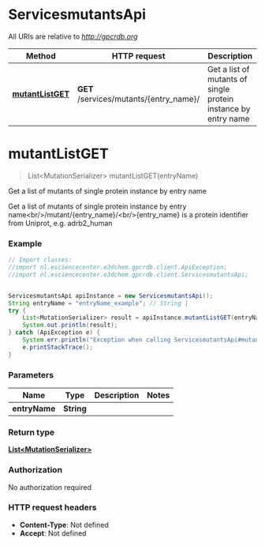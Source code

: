 # ServicesmutantsApi

All URIs are relative to *http://gpcrdb.org*

Method | HTTP request | Description
------------- | ------------- | -------------
[**mutantListGET**](ServicesmutantsApi.md#mutantListGET) | **GET** /services/mutants/{entry_name}/ | Get a list of mutants of single protein instance by entry name


<a name="mutantListGET"></a>
# **mutantListGET**
> List&lt;MutationSerializer&gt; mutantListGET(entryName)

Get a list of mutants of single protein instance by entry name

Get a list of mutants of single protein instance by entry name&lt;br/&gt;/mutant/{entry_name}/&lt;br/&gt;{entry_name} is a protein identifier from Uniprot, e.g. adrb2_human

### Example
```java
// Import classes:
//import nl.esciencecenter.e3dchem.gpcrdb.client.ApiException;
//import nl.esciencecenter.e3dchem.gpcrdb.client.ServicesmutantsApi;


ServicesmutantsApi apiInstance = new ServicesmutantsApi();
String entryName = "entryName_example"; // String | 
try {
    List<MutationSerializer> result = apiInstance.mutantListGET(entryName);
    System.out.println(result);
} catch (ApiException e) {
    System.err.println("Exception when calling ServicesmutantsApi#mutantListGET");
    e.printStackTrace();
}
```

### Parameters

Name | Type | Description  | Notes
------------- | ------------- | ------------- | -------------
 **entryName** | **String**|  |

### Return type

[**List&lt;MutationSerializer&gt;**](MutationSerializer.md)

### Authorization

No authorization required

### HTTP request headers

 - **Content-Type**: Not defined
 - **Accept**: Not defined

